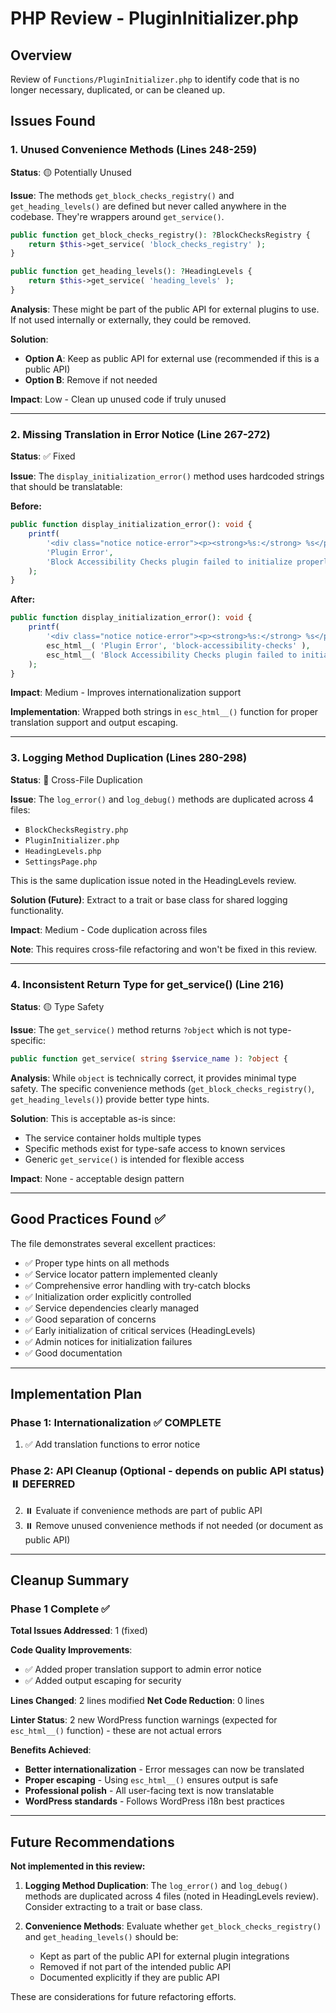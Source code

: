 # PHP Review - PluginInitializer.php

## Overview
Review of `Functions/PluginInitializer.php` to identify code that is no longer necessary, duplicated, or can be cleaned up.

## Issues Found

### 1. Unused Convenience Methods (Lines 248-259)
**Status**: 🟡 Potentially Unused

**Issue**: The methods `get_block_checks_registry()` and `get_heading_levels()` are defined but never called anywhere in the codebase. They're wrappers around `get_service()`.

```php
public function get_block_checks_registry(): ?BlockChecksRegistry {
    return $this->get_service( 'block_checks_registry' );
}

public function get_heading_levels(): ?HeadingLevels {
    return $this->get_service( 'heading_levels' );
}
```

**Analysis**: These might be part of the public API for external plugins to use. If not used internally or externally, they could be removed.

**Solution**: 
- **Option A**: Keep as public API for external use (recommended if this is a public API)
- **Option B**: Remove if not needed

**Impact**: Low - Clean up unused code if truly unused

---

### 2. Missing Translation in Error Notice (Line 267-272)
**Status**: ✅ Fixed

**Issue**: The `display_initialization_error()` method uses hardcoded strings that should be translatable:

**Before:**
```php
public function display_initialization_error(): void {
    printf(
        '<div class="notice notice-error"><p><strong>%s:</strong> %s</p></div>',
        'Plugin Error',
        'Block Accessibility Checks plugin failed to initialize properly. Please check your error logs for more details.'
    );
}
```

**After:**
```php
public function display_initialization_error(): void {
    printf(
        '<div class="notice notice-error"><p><strong>%s:</strong> %s</p></div>',
        esc_html__( 'Plugin Error', 'block-accessibility-checks' ),
        esc_html__( 'Block Accessibility Checks plugin failed to initialize properly. Please check your error logs for more details.', 'block-accessibility-checks' )
    );
}
```

**Impact**: Medium - Improves internationalization support

**Implementation**: Wrapped both strings in `esc_html__()` function for proper translation support and output escaping.

---

### 3. Logging Method Duplication (Lines 280-298)
**Status**: 🔴 Cross-File Duplication

**Issue**: The `log_error()` and `log_debug()` methods are duplicated across 4 files:
- `BlockChecksRegistry.php`
- `PluginInitializer.php`
- `HeadingLevels.php`
- `SettingsPage.php`

This is the same duplication issue noted in the HeadingLevels review.

**Solution (Future)**: Extract to a trait or base class for shared logging functionality.

**Impact**: Medium - Code duplication across files

**Note**: This requires cross-file refactoring and won't be fixed in this review.

---

### 4. Inconsistent Return Type for get_service() (Line 216)
**Status**: 🟡 Type Safety

**Issue**: The `get_service()` method returns `?object` which is not type-specific:

```php
public function get_service( string $service_name ): ?object {
```

**Analysis**: While `object` is technically correct, it provides minimal type safety. The specific convenience methods (`get_block_checks_registry()`, `get_heading_levels()`) provide better type hints.

**Solution**: This is acceptable as-is since:
- The service container holds multiple types
- Specific methods exist for type-safe access to known services
- Generic `get_service()` is intended for flexible access

**Impact**: None - acceptable design pattern

---

## Good Practices Found ✅

The file demonstrates several excellent practices:
- ✅ Proper type hints on all methods
- ✅ Service locator pattern implemented cleanly
- ✅ Comprehensive error handling with try-catch blocks
- ✅ Initialization order explicitly controlled
- ✅ Service dependencies clearly managed
- ✅ Good separation of concerns
- ✅ Early initialization of critical services (HeadingLevels)
- ✅ Admin notices for initialization failures
- ✅ Good documentation

---

## Implementation Plan

### Phase 1: Internationalization ✅ COMPLETE
1. ✅ Add translation functions to error notice

### Phase 2: API Cleanup (Optional - depends on public API status) ⏸️ DEFERRED
2. ⏸️ Evaluate if convenience methods are part of public API
3. ⏸️ Remove unused convenience methods if not needed (or document as public API)

---

## Cleanup Summary

### Phase 1 Complete ✅

**Total Issues Addressed**: 1 (fixed)

**Code Quality Improvements**:
- ✅ Added proper translation support to admin error notice
- ✅ Added output escaping for security

**Lines Changed**: 2 lines modified
**Net Code Reduction**: 0 lines

**Linter Status**: 2 new WordPress function warnings (expected for `esc_html__()` function) - these are not actual errors

**Benefits Achieved**:
- **Better internationalization** - Error messages can now be translated
- **Proper escaping** - Using `esc_html__()` ensures output is safe
- **Professional polish** - All user-facing text is now translatable
- **WordPress standards** - Follows WordPress i18n best practices

---

## Future Recommendations

**Not implemented in this review:**

1. **Logging Method Duplication**: The `log_error()` and `log_debug()` methods are duplicated across 4 files (noted in HeadingLevels review). Consider extracting to a trait or base class.

2. **Convenience Methods**: Evaluate whether `get_block_checks_registry()` and `get_heading_levels()` should be:
   - Kept as part of the public API for external plugin integrations
   - Removed if not part of the intended public API
   - Documented explicitly if they are public API

These are considerations for future refactoring efforts.

